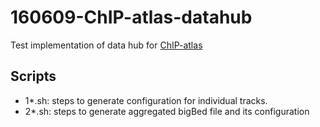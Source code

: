 160609-ChIP-atlas-datahub
==========================
Test implementation of data hub for [ChIP-atlas](http://chip-atlas.org/)

Scripts
--------
- 1*.sh: steps to generate configuration for individual tracks.
- 2*.sh: steps to generate aggregated bigBed file and its configuration
